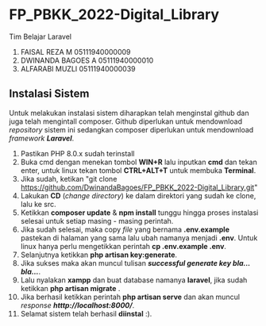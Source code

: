 # FP_PBKK_2022-Digital_Library

Tim Belajar Laravel
1. FAISAL REZA M 05111940000009
2. DWINANDA BAGOES A 05111940000010
3. ALFARABI MUZLI 05111940000039

## Instalasi Sistem
Untuk melakukan instalasi sistem diharapkan telah menginstal github dan juga telah mengintall composer. Github diperlukan untuk mendownload _repository_ sistem ini sedangkan composer diperlukan untuk mendownload _framework **Laravel**_.

1. Pastikan PHP 8.0.x sudah terinstall
2. Buka cmd dengan menekan tombol **WIN+R** lalu inputkan **cmd** dan tekan enter, untuk linux tekan tombol **CTRL+ALT+T** untuk membuka **Terminal**.
3. Jika sudah, ketikan "git clone https://github.com/DwinandaBagoes/FP_PBKK_2022-Digital_Library.git"
4. Lakukan **CD** (_change directory_) ke dalam direktori yang sudah ke clone, lalu ke src.
5. Ketikkan **composer update** & **npm install** tunggu hingga proses instalasi selesai untuk setiap masing - masing perintah.
6. Jika sudah selesai, maka copy _file_ yang bernama **.env.example** pastekan di halaman yang sama lalu ubah namanya menjadi **.env**. Untuk linux hanya perlu mengetikkan perintah **cp .env.example .env**.
7. Selanjutnya ketikkan **php artisan key:generate**.
8. Jika sukses maka akan muncul tulisan **_successful generate key bla... bla..._**.
9. Lalu nyalakan **xampp** dan buat database namanya **laravel**, jika sudah ketikkan **php artisan migrate** .
10. Jika berhasil ketikkan perintah **php artisan serve** dan akan muncul _response_ _**htttp://localhost:8000/**_.
11. Selamat sistem telah berhasil **diinstal** :).
